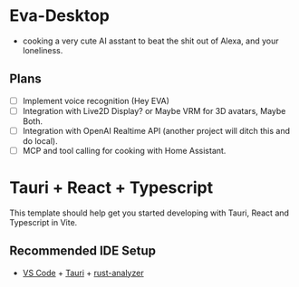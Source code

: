 # Eva-Desktop

- cooking a very cute AI asstant to beat the shit out of Alexa, and your loneliness.

## Plans

- [ ] Implement voice recognition (Hey EVA)
- [ ] Integration with Live2D Display? or Maybe VRM for 3D avatars, Maybe Both.
- [ ] Integration with OpenAI Realtime API (another project will ditch this and do local).
- [ ] MCP and tool calling for cooking with Home Assistant.

# Tauri + React + Typescript

This template should help get you started developing with Tauri, React and Typescript in Vite.

## Recommended IDE Setup

- [VS Code](https://code.visualstudio.com/) + [Tauri](https://marketplace.visualstudio.com/items?itemName=tauri-apps.tauri-vscode) + [rust-analyzer](https://marketplace.visualstudio.com/items?itemName=rust-lang.rust-analyzer)
